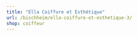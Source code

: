 ```yaml
---
title: "Ella Coiffure et Esthétique"
url: /bischheim/ella-coiffure-et-esthetique-3/
shop: coiffeur
---
```


